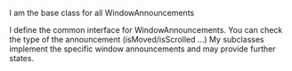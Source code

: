 I am the base class for all WindowAnnouncementsI define the common interface for WindowAnnouncements. You can check the type of the announcement (isMoved/isScrolled ...)My subclasses implement the specific window announcements and may provide further states.
